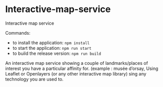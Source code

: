 # Interactive-map-service
Interactive map service

Commands:
- to install the application: `npm install`
- to start the application: `npm run start`
- to build the release version: `npm run build` 

An interactive map service showing a couple of landmarks/places of interest you have a particular affinity for. (example : musée d’orsay,
Using Leaflet or Openlayers (or any other interactive map library)
sing any technology you are used to.